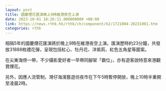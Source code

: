 ```yaml
---
layout: post
title: 國慶煙花匯演晚上9時維港夜空上演
date: 2023-10-01 18:26:11.000000000 +08:00
link: https://news.rthk.hk/rthk/ch/component/k2/1721004-20231001.htm
categories: rthk
---
```


相隔5年的國慶煙花匯演將於晚上9時在維港夜空上演。匯演歷時約23分鐘，共發放31888枚禮花彈，呈現包括紅心、牡丹花、洋紫荊、紅色五角星等圖案。

在尖東海傍一帶，不少攝影愛好者一早帶同腳架「霸位」，亦有遊客說特意來港觀賞煙花。

另外，因應人流管制，灣仔海濱藝遊坊夜市在下午5時暫停開放，晚上10時半重開至凌晨2時。

